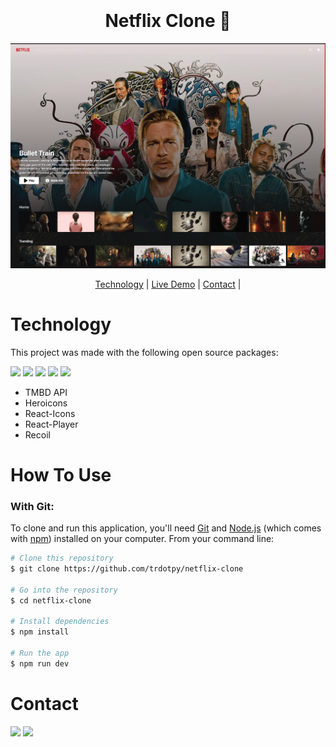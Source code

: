 <h1 align="center">
  <br>
  <br>
Netflix Clone 🍿
  <br>
</h1>

<img src="./public/netflix-clone-ss.png">

<p align="center">
  <a href="#technology-used">Technology</a> |
  <a href="https://netflix-clone-mauve-three.vercel.app/">Live Demo</a> |
  <a href="#contact">Contact</a> |
</p>

# Technology

This project was made with the following open source packages:

<img src='https://img.shields.io/badge/next.js-000000?style=for-the-badge&logo=nextdotjs&logoColor=white'/> <img src='https://img.shields.io/badge/TypeScript-007ACC?style=for-the-badge&logo=typescript&logoColor=white'/>
<img src='https://img.shields.io/badge/Tailwind_CSS-38B2AC?style=for-the-badge&logo=tailwind-css&logoColor=white'/>
<img src='https://img.shields.io/badge/Material%20UI-007FFF?style=for-the-badge&logo=mui&logoColor=white'/>
<img src='https://img.shields.io/badge/TypeScript-007ACC?style=for-the-badge&logo=typescript&logoColor=white'/>

- TMBD API
- Heroicons
- React-Icons
- React-Player
- Recoil

# How To Use

### With Git:

To clone and run this application, you'll need [Git](https://git-scm.com) and [Node.js](https://nodejs.org/en/download/) (which comes with [npm](http://npmjs.com)) installed on your computer. From your command line:

```bash
# Clone this repository
$ git clone https://github.com/trdotpy/netflix-clone

# Go into the repository
$ cd netflix-clone

# Install dependencies
$ npm install

# Run the app
$ npm run dev
```

# Contact

[<img src='https://img.shields.io/badge/GitHub-100000?style=for-the-badge&logo=github&logoColor=white'>](https://github.com/trdotpy/)
[<img src='https://img.shields.io/badge/Microsoft_Outlook-0078D4?style=for-the-badge&logo=microsoft-outlook&logoColor=white'>](mailto:tanvi.rahman@outlook.com)
